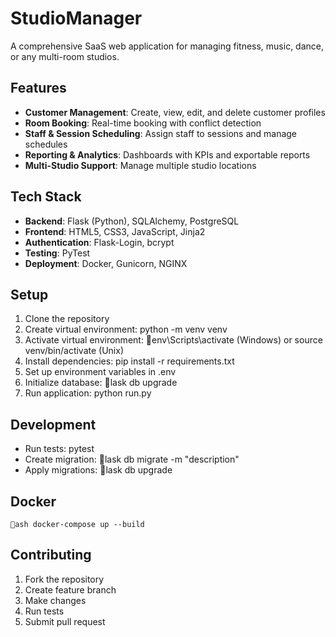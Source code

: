 ﻿# StudioManager

A comprehensive SaaS web application for managing fitness, music, dance, or any multi-room studios.

## Features

- **Customer Management**: Create, view, edit, and delete customer profiles
- **Room Booking**: Real-time booking with conflict detection
- **Staff & Session Scheduling**: Assign staff to sessions and manage schedules
- **Reporting & Analytics**: Dashboards with KPIs and exportable reports
- **Multi-Studio Support**: Manage multiple studio locations

## Tech Stack

- **Backend**: Flask (Python), SQLAlchemy, PostgreSQL
- **Frontend**: HTML5, CSS3, JavaScript, Jinja2
- **Authentication**: Flask-Login, bcrypt
- **Testing**: PyTest
- **Deployment**: Docker, Gunicorn, NGINX

## Setup

1. Clone the repository
2. Create virtual environment: python -m venv venv
3. Activate virtual environment: env\Scripts\activate (Windows) or source venv/bin/activate (Unix)
4. Install dependencies: pip install -r requirements.txt
5. Set up environment variables in .env
6. Initialize database: lask db upgrade
7. Run application: python run.py

## Development

- Run tests: pytest
- Create migration: lask db migrate -m "description"
- Apply migrations: lask db upgrade

## Docker

`ash
docker-compose up --build
`

## Contributing

1. Fork the repository
2. Create feature branch
3. Make changes
4. Run tests
5. Submit pull request
